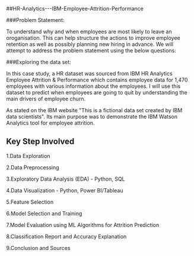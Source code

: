 ##HR-Analytics---IBM-Employee-Attrition-Performance

###Problem Statement:

To understand why and when employees are most likely to leave an oroganisation. This can help structure the actions to improve employee retention as well as possibly planning new hiring in advance. We will attempt to address the problem statement using the below questions:

###Exploring the data set:

In this case study, a HR dataset was sourced from IBM HR Analytics Employee Attrition & Performance which contains employee data for 1,470 employees with various information about the employees. I will use this dataset to predict when employees are going to quit by understanding the main drivers of employee churn.

As stated on the IBM website "This is a fictional data set created by IBM data scientists". Its main purpose was to demonstrate the IBM Watson Analytics tool for employee attrition.

## Key Step Involved

1.Data Exploration

2.Data Preprocessing

3.Exploratory Data Analysis (EDA) - Python, SQL

4.Data Visualization - Python, Power BI/Tableau

5.Feature Selection

6.Model Selection and Training

7.Model Evaluation using ML Algorithms for Attrition Prediction

8.Classification Report and Accuracy Explanation

9.Conclusion and Sources
  
